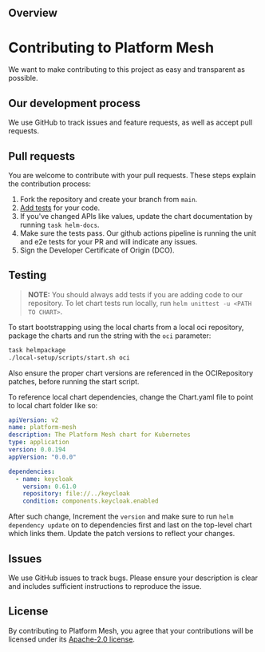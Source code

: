## Overview

# Contributing to Platform Mesh
We want to make contributing to this project as easy and transparent as possible.

## Our development process
We use GitHub to track issues and feature requests, as well as accept pull requests.

## Pull requests
You are welcome to contribute with your pull requests. These steps explain the contribution process:

1. Fork the repository and create your branch from `main`.
1. [Add tests](#testing) for your code.
1. If you've changed APIs like values, update the chart documentation by running `task helm-docs`. 
1. Make sure the tests pass. Our github actions pipeline is running the unit and e2e tests for your PR and will indicate any issues.
1. Sign the Developer Certificate of Origin (DCO).

## Testing

> **NOTE:** You should always add tests if you are adding code to our repository.
To let chart tests run locally, run `helm unittest -u <PATH TO CHART>`.

To start bootstrapping using the local charts from a local oci repository, package the charts and run the string with the `oci` parameter:
```sh
task helmpackage
./local-setup/scripts/start.sh oci
```

Also ensure the proper chart versions are referenced in the OCIRepository patches, before running the start script. 

To reference local chart dependencies, change the Chart.yaml file to point to local chart folder like so:
```yaml
apiVersion: v2
name: platform-mesh
description: The Platform Mesh chart for Kubernetes
type: application
version: 0.0.194
appVersion: "0.0.0"

dependencies:
  - name: keycloak
    version: 0.61.0
    repository: file://../keycloak
    condition: components.keycloak.enabled
```

After such change, Increment the `version` and make sure to run `helm dependency update` on to dependencies first and last on the top-level chart which links them. Update the patch versions to reflect your changes.

## Issues
We use GitHub issues to track bugs. Please ensure your description is
clear and includes sufficient instructions to reproduce the issue.

## License
By contributing to Platform Mesh, you agree that your contributions will be licensed
under its [Apache-2.0 license](LICENSE).
